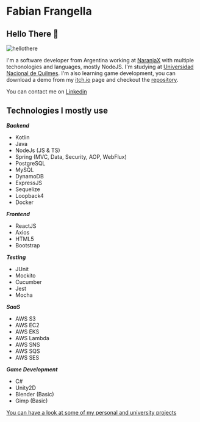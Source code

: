 # Fabian Frangella 

## Hello There 👋
![hellothere](https://user-images.githubusercontent.com/19980391/127412316-0a80e8eb-8eb6-4f77-97a6-c1a88f43c0c0.jpg)

I'm a software developer from Argentina working at [NaranjaX](https://www.naranjax.com/) with multiple techonologies and languages, mostly NodeJS. I'm studying at [Universidad Nacional de Quilmes](http://www.unq.edu.ar/).
I'm also learning game development, you can download a demo from my [itch.io](https://fabicaster.itch.io/action-rpg-demo-test) page and checkout the [repository](https://github.com/fabianfrangella/ludover-game-2021).

You can contact me on [Linkedin](https://www.linkedin.com/in/fabian-frangella/)

## Technologies I mostly use

***Backend***
- Kotlin
- Java
- NodeJs (JS & TS)
- Spring (MVC, Data, Security, AOP, WebFlux)
- PostgreSQL
- MySQL
- DynamoDB
- ExpressJS
- Sequelize
- Loopback4
- Docker

***Frontend***
- ReactJS
- Axios
- HTML5
- Bootstrap

***Testing***
- JUnit
- Mockito
- Cucumber
- Jest
- Mocha

***SaaS***
- AWS S3
- AWS EC2
- AWS EKS
- AWS Lambda
- AWS SNS
- AWS SQS
- AWS SES

***Game Development***
- C#
- Unity2D
- Blender (Basic)
- Gimp (Basic)

[You can have a look at some of my personal and university projects](https://github.com/fabianfrangella?tab=repositories) 
<!--
**fabianfrangella/fabianfrangella** is a ✨ _special_ ✨ repository because its `README.md` (this file) appears on your GitHub profile.

Here are some ideas to get you started:

- 🔭 I’m currently working on ...
- 🌱 I’m currently learning ...
- 👯 I’m looking to collaborate on ...
- 🤔 I’m looking for help with ...
- 💬 Ask me about ...
- 📫 How to reach me: ...
- 😄 Pronouns: ...
- ⚡ Fun fact: ...
-->
